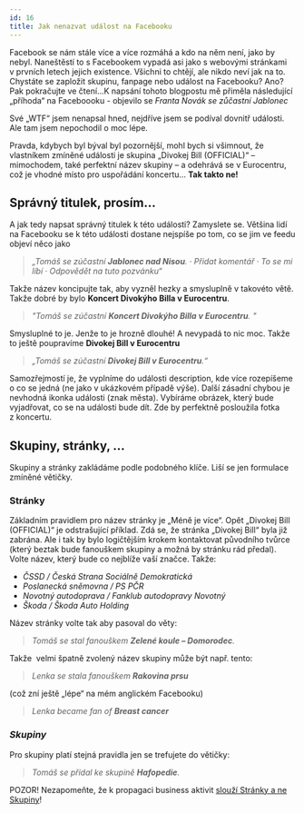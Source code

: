 ```yaml
---
id: 16
title: Jak nenazvat událost na Facebooku
---
```

<p>Facebook se nám stále více a více rozmáhá a kdo na něm není, jako by nebyl. Naneštěstí to s Facebookem vypadá asi jako s webovými stránkami v prvních letech jejich existence. Všichni to chtějí, ale nikdo neví jak na to. Chystáte se zapložit skupinu, fanpage nebo událost na Facebooku? Ano? Pak pokračujte ve čtení…K napsání tohoto blogpostu mě přiměla následující „příhoda“ na Faceboooku - objevilo se <em>Franta Novák se zůčastní Jablonec</em></p>
<p>Své „WTF“ jsem nenapsal hned, nejdříve jsem se podíval dovnitř události. Ale tam jsem nepochodil o moc lépe.</p>
<p>Pravda, kdybych byl býval byl pozornější, mohl bych si všimnout, že vlastníkem zmíněné události je skupina „Divokej Bill (OFFICIAL)“ – mimochodem, také perfektní název skupiny – a odehrává se v Eurocentru, což je vhodné místo pro uspořádání koncertu… <strong>Tak takto ne!</strong> <strong></strong></p>
<h2>Správný titulek, prosím…</h2>
<p>A jak tedy napsat správný titulek k této události? Zamyslete se. Většina lidí na Facebooku se k této události dostane nejspíše po tom, co se jim ve feedu objeví něco jako</p>
<blockquote><p><em>„Tomáš se zúčastní <strong>Jablonec nad Nisou</strong>. · Přidat komentář · To se mi líbí · Odpovědět na tuto pozvánku“</em></p>
</blockquote>
<p>Takže název koncipujte tak, aby vyzněl hezky a smysluplně v takovéto větě. Takže dobré by bylo <strong>Koncert Divokýho Billa v Eurocentru</strong>.</p>
<blockquote><p><em>"Tomáš se zúčastní <strong>Koncert Divokýho Billa v Eurocentru</strong>. " </em></p>
</blockquote>
<p>Smysluplné to je. Jenže to je hrozně dlouhé! A nevypadá to nic moc. Takže to ještě poupravíme <strong>Divokej Bill v Eurocentru</strong></p>
<blockquote><p><em>„Tomáš se zúčastní <strong>Divokej Bill v Eurocentru</strong>.“</em></p>
</blockquote>
<p>Samozřejmostí je, že vyplníme do události description, kde více rozepíšeme o co se jedná (ne jako v ukázkovém případě výše). Další zásadní chybou je nevhodná ikonka události (znak města). Vybíráme obrázek, který bude vyjadřovat, co se na události bude dít. Zde by perfektně posloužila fotka z koncertu.</p>
<h2>Skupiny, stránky, …</h2>
<p>Skupiny a stránky zakládáme podle podobného klíče. Liší se jen formulace zmíněné větičky.</p>
<h3>Stránky</h3>
<p>Základním pravidlem pro název stránky je „Méně je více“. Opět „Divokej Bill (OFFICIAL)“ je odstrašující příklad. Zdá se, že stránka „Divokej Bill“ byla již zabrána. Ale i tak by bylo logičtějším krokem kontaktovat původního tvůrce (který beztak bude fanouškem skupiny a možná by stránku rád předal). Volte název, který bude co nejblíže vaší značce. Takže:</p>
<ul>
<li><em>ČSSD </em><em>/ </em><em>Česká Strana Sociálně 	Demokratická</em></li>
<li><em>Poslanecká sněmovna</em><em> </em><em>/ </em><em>PS PČR</em><em></em></li>
<li><em>Novotný autodoprava / </em><em>Fanklub autodopravy 	Novotný</em></li>
<li><em>Škoda / </em><em>Škoda 	Auto Holding</em></li>
</ul>
<p>Název stránky volte tak aby pasoval do věty:</p>
<blockquote><p><em>Tomáš se stal fanouškem <strong>Zelené koule – Domorodec</strong>. </em></p>
</blockquote>
<p>Takže  velmi špatně zvolený název skupiny může být např. tento:</p>
<blockquote><p><em> Lenka se stala fanouškem <strong>Rakovina prsu</strong></em></p>
</blockquote>
<p><em></em>(což zní ještě „lépe“ na mém anglickém Facebooku)</p>
<blockquote><p><em> Lenka became fan of <strong>Breast cancer</strong></em></p>
</blockquote>
<h3><em>Skupiny </em></h3>
<p>Pro skupiny platí stejná pravidla jen se trefujete do větičky:</p>
<blockquote><p><em>Tomáš se přidal ke skupině <strong>Hafopedie</strong>. </em></p>
</blockquote>
<p>POZOR! Nezapomeňte, že k propagaci business aktivit <a href="http://blog.tomasfejfar.cz/54-3x3-kroky-k-lepsi-prezentaci-na-facebooku/">slouží Stránky a ne Skupiny</a>!</p>
